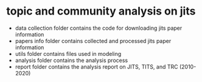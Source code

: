# topic and community analysis on jits

- data collection folder contains the code for downloading jits paper information
- papers info folder contains collected and processed jits paper information
- utils folder contains files used in modeling
- analysis folder contains the analysis process
- report folder contains the analysis report on JITS, TITS, and TRC (2010-2020)
